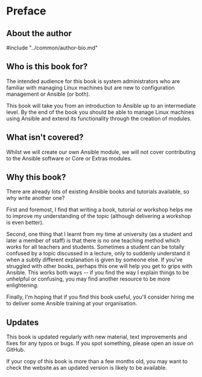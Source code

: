 # Preface

## About the author

#include "../common/author-bio.md"

## Who is this book for?

The intended audience for this book is system administrators who are familiar
with managing Linux machines but are new to configuration management or Ansible
(or both).

This book will take you from an introduction to Ansible up to an intermediate
level. By the end of the book you should be able to manage Linux machines using
Ansible and extend its functionality through the creation of modules.

## What isn't covered?

Whilst we will create our own Ansible module, we will not cover contributing to
the Ansible software or Core or Extras modules.

## Why this book?

There are already lots of existing Ansible books and tutorials available, so
why write another one?

First and foremost, I find that writing a book, tutorial or workshop helps me
to improve my understanding of the topic (although delivering a workshop is
even better).

Second, one thing that I learnt from my time at university (as a student and
later a member of staff) is that there is no one teaching method which works for
all teachers and students. Sometimes a student can be totally confused by a
topic discussed in a lecture, only to suddenly understand it when a subtly
different explanation is given by someone else. If you've struggled with other
books, perhaps this one will help you get to grips with Ansible. This works both
ways -- if you find the way I explain things to be unhelpful or confusing, you
may find another resource to be more enlightening.

Finally, I'm hoping that if you find this book useful, you'll consider hiring me
to deliver some Ansible training at your organisation.

## Updates

This book is updated regularly with new material, text improvements and fixes
for any typos or bugs. If you spot something, please open an issue on GitHub.

If your copy of this book is more than a few months old, you may want to check
the website as an updated version is likely to be available.
